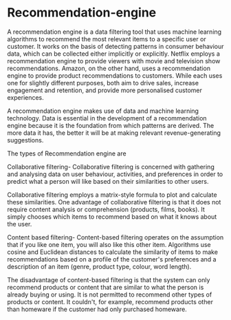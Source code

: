 # Recommendation-engine

A recommendation engine is a data filtering tool that uses machine learning algorithms to recommend the most relevant items to a specific user or customer. It works on the basis of detecting patterns in consumer behaviour data, which can be collected either implicitly or explicitly.
Netflix employs a recommendation engine to provide viewers with movie and television show recommendations. Amazon, on the other hand, uses a recommendation engine to provide product recommendations to customers. While each uses one for slightly different purposes, both aim to drive sales, increase engagement and retention, and provide more personalised customer experiences.

A recommendation engine makes use of data and machine learning technology. Data is essential in the development of a recommendation engine because it is the foundation from which patterns are derived. The more data it has, the better it will be at making relevant revenue-generating suggestions.

The types of Recommendation engine are

Collaborative filtering-
Collaborative filtering is concerned with gathering and analysing data on user behaviour, activities, and preferences in order to predict what a person will like based on their similarities to other users.

Collaborative filtering employs a matrix-style formula to plot and calculate these similarities. One advantage of collaborative filtering is that it does not require content analysis or comprehension (products, films, books). It simply chooses which items to recommend based on what it knows about the user.

Content based filtering- 
Content-based filtering operates on the assumption that if you like one item, you will also like this other item. Algorithms use cosine and Euclidean distances to calculate the similarity of items to make recommendations based on a profile of the customer's preferences and a description of an item (genre, product type, colour, word length).

The disadvantage of content-based filtering is that the system can only recommend products or content that are similar to what the person is already buying or using. It is not permitted to recommend other types of products or content. It couldn't, for example, recommend products other than homeware if the customer had only purchased homeware.
